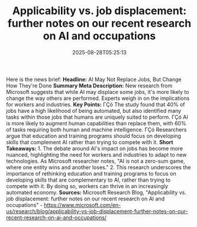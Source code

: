 ﻿---
title: "Applicability vs. job displacement: further notes on our recent research on AI and occupations"
date: "2025-08-28T05:25:13"
category: "Markets"
summary: ""
slug: "applicability vs job displacement further notes on our recen"
source_urls:
  - "https://www.microsoft.com/en-us/research/blog/applicability-vs-job-displacement-further-notes-on-our-recent-research-on-ai-and-occupations/"
seo:
  title: "Applicability vs. job displacement: further notes on our recent research on AI and occupations | Hash n Hedge"
  description: ""
  keywords: ["news", "markets", "brief"]
---
Here is the news brief:  **Headline:** AI May Not Replace Jobs, But Change How They're Done  **Summary Meta Description:** New research from Microsoft suggests that while AI may displace some jobs, it's more likely to change the way others are performed. Experts weigh in on the implications for workers and industries.  **Key Points:**  ΓÇó The study found that 40% of jobs have a high likelihood of being automated, but also identified many tasks within those jobs that humans are uniquely suited to perform. ΓÇó AI is more likely to augment human capabilities than replace them, with 60% of tasks requiring both human and machine intelligence. ΓÇó Researchers argue that education and training programs should focus on developing skills that complement AI rather than trying to compete with it.  **Short Takeaways:**  1. The debate around AI's impact on jobs has become more nuanced, highlighting the need for workers and industries to adapt to new technologies. As Microsoft researcher notes, "AI is not a zero-sum game, where one entity wins and another loses." 2. This research underscores the importance of rethinking education and training programs to focus on developing skills that are complementary to AI, rather than trying to compete with it. By doing so, workers can thrive in an increasingly automated economy.  **Sources:** Microsoft Research Blog, "Applicability vs. job displacement: further notes on our recent research on AI and occupations" - https://www.microsoft.com/en-us/research/blog/applicability-vs-job-displacement-further-notes-on-our-recent-research-on-ai-and-occupations/ 
